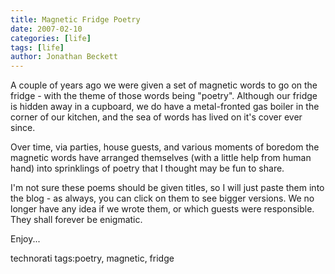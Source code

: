 ```yaml
---
title: Magnetic Fridge Poetry
date: 2007-02-10
categories: [life]
tags: [life]
author: Jonathan Beckett
---
```


A couple of years ago we were given a set of magnetic words to go on the fridge - with the theme of those words being "poetry". Although our fridge is hidden away in a cupboard, we do have a metal-fronted gas boiler in the corner of our kitchen, and the sea of words has lived on it's cover ever since.

Over time, via parties, house guests, and various moments of boredom the magnetic words have arranged themselves (with a little help from human hand) into sprinklings of poetry that I thought may be fun to share.

I'm not sure these poems should be given titles, so I will just paste them into the blog - as always, you can click on them to see bigger versions. We no longer have any idea if we wrote them, or which guests were responsible. They shall forever be enigmatic.

Enjoy...

technorati tags:poetry, magnetic, fridge